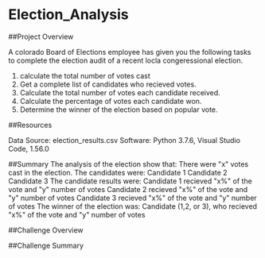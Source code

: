 # Election_Analysis

##Project Overview

A colorado Board of Elections employee has given you the following tasks to complete the election audit of a recent locla congeressional election.

1. calculate the total number of votes cast
2. Get a complete list of candidates who recieved votes.
3. Calculate the total number of votes each candidate received.
4. Calculate the percentage of votes each candidate won.
5. Determine the winner of the election based on popular vote.

##Resources

  Data Source: election_results.csv
  Software: Python 3.7.6, Visual Studio Code, 1.56.0

##Summary
The analysis of the election show that:
  There were "x" votes cast in the election.
  The candidates were:
    Candidate 1
    Candidate 2
    Candidate 3
   The candidate results were:
    Candidate 1 recieved "x%" of the vote and "y" number of votes
    Candidate 2 recieved "x%" of the vote and "y" number of votes
    Candidate 3 recieved "x%" of the vote and "y" number of votes
   The winner of the election was:
    Candidate (1,2, or 3), who recieved "x%" of the vote and "y" number of votes
    
##Challenge Overview

##Challenge Summary
